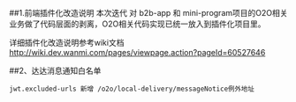 ##1.前端插件化改造说明
本次迭代 对 b2b-app 和 mini-program项目的O2O相关业务做了代码层面的剥离，O2O相关代码实现已统一放入到插件化项目里。

详细插件化改造说明参考wiki文档
http://wiki.dev.wanmi.com/pages/viewpage.action?pageId=60527646

##2、达达消息通知白名单
  ````manage-base-application.properties
  jwt.excluded-urls 新增 /o2o/local-delivery/messageNotice例外地址
  ````